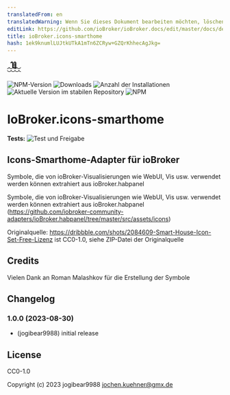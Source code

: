 ```yaml
---
translatedFrom: en
translatedWarning: Wenn Sie dieses Dokument bearbeiten möchten, löschen Sie bitte das Feld "translationsFrom". Andernfalls wird dieses Dokument automatisch erneut übersetzt
editLink: https://github.com/ioBroker/ioBroker.docs/edit/master/docs/de/adapterref/iobroker.icons-smarthome/README.md
title: ioBroker.icons-smarthome
hash: 1ek9knumlLUJtkUTkA1mTn6ZCRyw+GZQrKhhecAgJkg=
---
```

![Logo](../../../en/adapterref/iobroker.icons-smarthome/admin/icons-smarthome.png)

![NPM-Version](https://img.shields.io/npm/v/iobroker.icons-smarthome.svg)
![Downloads](https://img.shields.io/npm/dm/iobroker.icons-smarthome.svg)
![Anzahl der Installationen](https://iobroker.live/badges/icons-smarthome-installed.svg)
![Aktuelle Version im stabilen Repository](https://iobroker.live/badges/icons-smarthome-stable.svg)
![NPM](https://nodei.co/npm/iobroker.icons-smarthome.png?downloads=true)

# IoBroker.icons-smarthome
**Tests:** ![Test und Freigabe](https://github.com/iobroker-community-adapters/ioBroker.icons-smarthome/workflows/Test%20and%20Release/badge.svg)

## Icons-Smarthome-Adapter für ioBroker
Symbole, die von ioBroker-Visualisierungen wie WebUI, Vis usw. verwendet werden können
extrahiert aus ioBroker.habpanel

Symbole, die von ioBroker-Visualisierungen wie WebUI, Vis usw. verwendet werden können
extrahiert aus ioBroker.habpanel (https://github.com/iobroker-community-adapters/ioBroker.habpanel/tree/master/src/assets/icons)

Originalquelle: https://dribbble.com/shots/2084609-Smart-House-Icon-Set-Free-Lizenz ist CC0-1.0, siehe ZIP-Datei der Originalquelle

## Credits
Vielen Dank an Roman Malashkov für die Erstellung der Symbole

## Changelog
<!--
    Placeholder for the next version (at the beginning of the line):
    ### **WORK IN PROGRESS**
-->
### 1.0.0 (2023-08-30)
* (jogibear9988) initial release

## License
CC0-1.0

Copyright (c) 2023 jogibear9988 <jochen.kuehner@gmx.de>